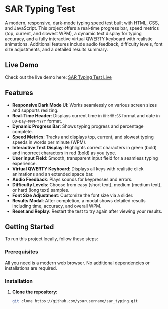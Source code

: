 # SAR Typing Test

A modern, responsive, dark-mode typing speed test built with HTML, CSS, and JavaScript. This project offers a real-time progress bar, speed metrics (top, current, and slowest WPM), a dynamic text display for typing accuracy, and a fully interactive virtual QWERTY keyboard with realistic animations. Additional features include audio feedback, difficulty levels, font size adjustments, and a detailed results summary.

## Live Demo

Check out the live demo here: [SAR Typing Test Live](https://sheikabdulrafi.github.io/sar_typing/)

## Features

- **Responsive Dark Mode UI**: Works seamlessly on various screen sizes and supports resizing.
- **Real-Time Header**: Displays current time in `HH:MM:SS` format and date in `DD-Day-MMM-YYYY` format.
- **Dynamic Progress Bar**: Shows typing progress and percentage complete.
- **Speed Metrics**: Tracks and displays top, current, and slowest typing speeds in words per minute (WPM).
- **Interactive Text Display**: Highlights correct characters in green (bold) and incorrect characters in red (bold) as you type.
- **User Input Field**: Smooth, transparent input field for a seamless typing experience.
- **Virtual QWERTY Keyboard**: Displays all keys with realistic click animations and an extended space bar.
- **Audio Feedback**: Plays sounds for keypresses and errors.
- **Difficulty Levels**: Choose from easy (short text), medium (medium text), or hard (long text) samples.
- **Font Size Adjustment**: Customize the font size via a slider.
- **Results Modal**: After completion, a modal shows detailed results including time, accuracy, and overall WPM.
- **Reset and Replay**: Restart the test to try again after viewing your results.

## Getting Started

To run this project locally, follow these steps:

### Prerequisites

All you need is a modern web browser. No additional dependencies or installations are required.

### Installation

1. **Clone the repository:**

   ```bash
   git clone https://github.com/yourusername/sar_typing.git
